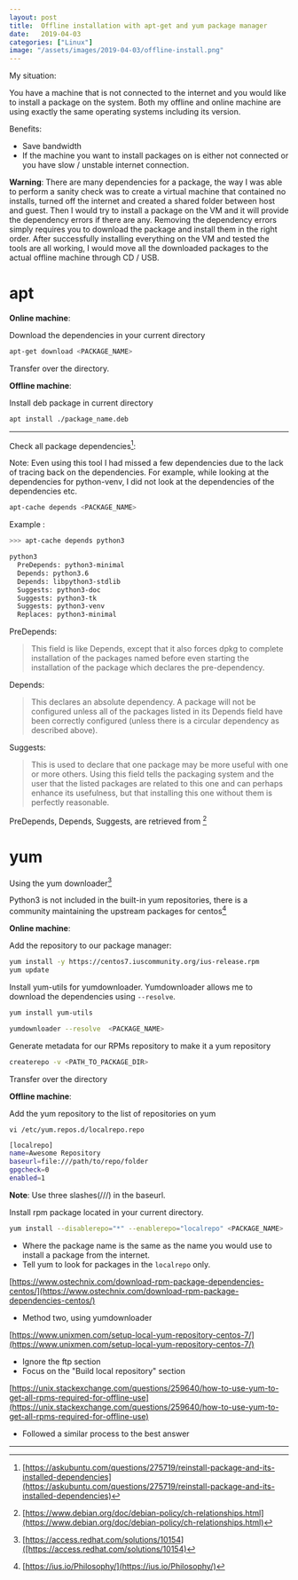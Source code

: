 ```yaml
---
layout: post
title:  Offline installation with apt-get and yum package manager 
date:   2019-04-03
categories: ["Linux"]
image: "/assets/images/2019-04-03/offline-install.png"
---
```


My situation:

You have a machine that is not connected to the internet and you would like to install a package on the system. Both my offline and online machine are using exactly the same operating systems including its version.

Benefits:

* Save bandwidth
* If the machine you want to install packages on is either not connected or you have slow / unstable internet connection.

__Warning__: There are many dependencies for a package, the way I was able to perform a sanity check was to create a virtual machine that contained no installs, turned off the internet and created a shared folder between host and guest. Then I would try to install a package on the VM and it will provide the dependency errors if there are any. Removing the dependency errors simply requires you to download the package and install them in the right order. After successfully installing everything on the VM and tested the tools are all working, I would move all the downloaded packages to the actual offline machine through CD / USB.

# apt

__Online machine__:

Download the dependencies in your current directory

```bash
apt-get download <PACKAGE_NAME>
```

Transfer over the directory.

__Offline machine__:

Install deb package in current directory

```bash
apt install ./package_name.deb
 ```

---

Check all package dependencies[^so-dep]:

Note: Even using this tool I had missed a few dependencies due to the lack of tracing back on the dependencies. For example, while looking at the dependencies for python-venv, I did not look at the dependencies of the dependencies etc.

```bash
apt-cache depends <PACKAGE_NAME>
```

Example :

```bash
>>> apt-cache depends python3

python3
  PreDepends: python3-minimal
  Depends: python3.6
  Depends: libpython3-stdlib
  Suggests: python3-doc
  Suggests: python3-tk
  Suggests: python3-venv
  Replaces: python3-minimal
```

PreDepends:
> This field is like Depends, except that it also forces dpkg to complete installation of the packages named before even starting the installation of the package which declares the pre-dependency.

Depends:
> This declares an absolute dependency. A package will not be configured unless all of the packages listed in its Depends field have been correctly configured (unless there is a circular dependency as described above).

Suggests:
> This is used to declare that one package may be more useful with one or more others. Using this field tells the packaging system and the user that the listed packages are related to this one and can perhaps enhance its usefulness, but that installing this one without them is perfectly reasonable.

PreDepends, Depends, Suggests, are retrieved from [^debianpkg]

# yum

Using the yum downloader[^yumdownload]

Python3 is not included in the built-in yum repositories, there is a community maintaining the upstream packages for centos[^iusrepo]

__Online machine__:

Add the repository to our package manager:

```bash
yum install -y https://centos7.iuscommunity.org/ius-release.rpm
yum update
```

Install yum-utils for yumdownloader.
Yumdownloader allows me to download the dependencies using `--resolve`.

```bash
yum install yum-utils
```

```bash
yumdownloader --resolve  <PACKAGE_NAME>
```

Generate metadata for our RPMs repository to make it a yum repository

```bash
createrepo -v <PATH_TO_PACKAGE_DIR>
```

Transfer over the directory

__Offline machine__:

Add the yum repository to the list of repositories on yum

`vi /etc/yum.repos.d/localrepo.repo`

```bash
[localrepo]
name=Awesome Repository
baseurl=file:///path/to/repo/folder
gpgcheck=0
enabled=1
```

__Note__: Use three slashes(///) in the baseurl.

Install rpm package located in your current directory.

```bash
yum install --disablerepo="*" --enablerepo="localrepo" <PACKAGE_NAME>
```

* Where the package name is the same as the name you would use to install a package from the internet.
* Tell yum to look for packages in the `localrepo` only.

[https://www.ostechnix.com/download-rpm-package-dependencies-centos/](https://www.ostechnix.com/download-rpm-package-dependencies-centos/)

* Method two, using yumdownloader

[https://www.unixmen.com/setup-local-yum-repository-centos-7/](https://www.unixmen.com/setup-local-yum-repository-centos-7/)

* Ignore the ftp section
* Focus on the "Build local repository" section

[https://unix.stackexchange.com/questions/259640/how-to-use-yum-to-get-all-rpms-required-for-offline-use](https://unix.stackexchange.com/questions/259640/how-to-use-yum-to-get-all-rpms-required-for-offline-use)

* Followed a similar process to the best answer

---

[^so-dep]: [https://askubuntu.com/questions/275719/reinstall-package-and-its-installed-dependencies](https://askubuntu.com/questions/275719/reinstall-package-and-its-installed-dependencies)
[^debianpkg]: [https://www.debian.org/doc/debian-policy/ch-relationships.html](https://www.debian.org/doc/debian-policy/ch-relationships.html)
[^yumdownload]: [https://access.redhat.com/solutions/10154]([https://access.redhat.com/solutions/10154)
[^iusrepo]: [https://ius.io/Philosophy/](https://ius.io/Philosophy/)



